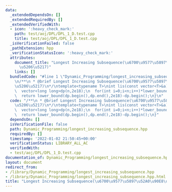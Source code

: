 ```yaml
---
data:
  _extendedDependsOn: []
  _extendedRequiredBy: []
  _extendedVerifiedWith:
  - icon: ':heavy_check_mark:'
    path: test/aoj/DPL/DPL_1_D.test.cpp
    title: test/aoj/DPL/DPL_1_D.test.cpp
  _isVerificationFailed: false
  _pathExtension: hpp
  _verificationStatusIcon: ':heavy_check_mark:'
  attributes:
    document_title: "Longest Increasing Subsequence(\u6700\u9577\u5897\u52A0\u90E8\
      \u5206\u5217)"
    links: []
  bundledCode: "#line 1 \"Dynamic_Programming/longest_increasing_subsequence.hpp\"\
    \n/**\n * @brief Longest Increasing Subsequence(\u6700\u9577\u5897\u52A0\u90E8\
    \u5206\u5217)\n*/\ntemplate<typename T>\nint lis(const vector<T>&a){\n  int n=a.size();\n\
    \  vector<long long>dp(n,2e18);\n  for(int i=0;i<n;i++)*lower_bound(dp.begin(),dp.end(),a[i])=a[i];\n\
    \  return lower_bound(dp.begin(),dp.end(),2e18)-dp.begin();\n}\n"
  code: "/**\n * @brief Longest Increasing Subsequence(\u6700\u9577\u5897\u52A0\u90E8\
    \u5206\u5217)\n*/\ntemplate<typename T>\nint lis(const vector<T>&a){\n  int n=a.size();\n\
    \  vector<long long>dp(n,2e18);\n  for(int i=0;i<n;i++)*lower_bound(dp.begin(),dp.end(),a[i])=a[i];\n\
    \  return lower_bound(dp.begin(),dp.end(),2e18)-dp.begin();\n}"
  dependsOn: []
  isVerificationFile: false
  path: Dynamic_Programming/longest_increasing_subsequence.hpp
  requiredBy: []
  timestamp: '2022-01-02 21:50:45+00:00'
  verificationStatus: LIBRARY_ALL_AC
  verifiedWith:
  - test/aoj/DPL/DPL_1_D.test.cpp
documentation_of: Dynamic_Programming/longest_increasing_subsequence.hpp
layout: document
redirect_from:
- /library/Dynamic_Programming/longest_increasing_subsequence.hpp
- /library/Dynamic_Programming/longest_increasing_subsequence.hpp.html
title: "Longest Increasing Subsequence(\u6700\u9577\u5897\u52A0\u90E8\u5206\u5217)"
---
```

